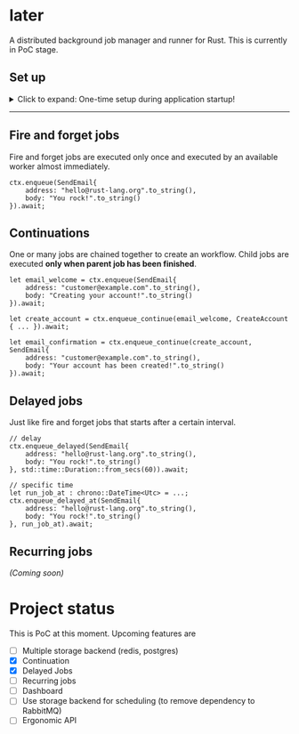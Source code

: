 # later

A distributed background job manager and runner for Rust. This is currently in PoC stage.

## Set up

<details>
  <summary>Click to expand: One-time setup during application startup!</summary>

### 1. Import `later` and required dependencies

```toml
later = "0.0.3"
serde = "1.0"

```

### 2. Define some types to use as a payload to the background jobs

```ignore
use serde::{Deserialize, Serialize};

#[derive(Serialize, Deserialize)] // <- Required derives
pub struct SendEmail {
    pub address: String,
    pub body: String,
}

// ... more as required

```

### 3. Generate the stub

```ignore
later::background_job! {
    struct Jobs {
        // Use the format
        // name: Payload type (defined above)

        send_email: SendEmail,
        // ..
    }
}
```

This generates two types
* `JobsBuilder` - used to bootstrap the background job server - which can be used to enqueue jobs,
* `JobContext<T>` - used to pass application context (`T`) in the handler as well as enqueue jobs,

### 4. Use the generated code to bootstrap the background job server

For `struct Jobs` a type `JobsBuilder` will be generated. Use this to bootstrap the server.

```ignore
// bootstrap the server
let job_ctx = JobContext {};
let ctx = MyContext{ /*..*/ };                  // Any context to pass onto the handlers
let storage = Redis::new("redis://127.0.0.1/")  // More storage option to be available later
    .await
    .expect("connect to redis");
let ctx = JobsBuilder::new(
        ctx,                                        // Pass the context here
        "later-example".into(),                     // Unique name for this app
                                                    // Ensure the this is same in multiple
                                                    // instances of this app.
        "amqp://guest:guest@localhost:5672".into(), // RabbitMq instance
    )
    // for each payload defined in the `struct Jobs` above
    // the generated fn name uses the pattern "with_[name]_handler"
    .with_send_email_handler(handle_send_email)     // Pass the handler function
    // ..
    .build()
    .expect("start BG Jobs server");

// use ctx.enqueue(SendEmail{ ... }) to enqueue jobs,
// or ctx.enqueue_continue(parent_job_id, SendEmail{ ... }) to chain jobs.
// this will only accept types defined inside the macro above

// define handler
async fn handle_send_email(
        ctx: JobContext<MyContext>, // JobContext is generated wrapper
        payload: SendEmail,
    ) -> anyhow::Result<()> {
        // handle `payload`

        // ctx.app -> Access the MyContext passed during bootstrapping
        // ctx.enqueue(_).await to enqueue more jobs
        // ctx.enqueue_continue(_).await to chain jobs

        Ok(()) // or Err(_) to retry this message
    }
```

</details>

---

## Fire and forget jobs

Fire and forget jobs are executed only once and executed by an available worker almost immediately.

```ignore
ctx.enqueue(SendEmail{
    address: "hello@rust-lang.org".to_string(),
    body: "You rock!".to_string() 
}).await;

```

## Continuations

One or many jobs are chained together to create an workflow. Child jobs are executed **only when parent job has been finished**.

```ignore
let email_welcome = ctx.enqueue(SendEmail{
    address: "customer@example.com".to_string(),
    body: "Creating your account!".to_string() 
}).await;

let create_account = ctx.enqueue_continue(email_welcome, CreateAccount { ... }).await;

let email_confirmation = ctx.enqueue_continue(create_account, SendEmail{
    address: "customer@example.com".to_string(),
    body: "Your account has been created!".to_string() 
}).await;

```

## Delayed jobs

Just like fire and forget jobs that starts after a certain interval.

```ignore
// delay
ctx.enqueue_delayed(SendEmail{
    address: "hello@rust-lang.org".to_string(),
    body: "You rock!".to_string() 
}, std::time::Duration::from_secs(60)).await;

// specific time
let run_job_at : chrono::DateTime<Utc> = ...;
ctx.enqueue_delayed_at(SendEmail{
    address: "hello@rust-lang.org".to_string(),
    body: "You rock!".to_string() 
}, run_job_at).await;

```

## Recurring jobs

_(Coming soon)_


# Project status

This is PoC at this moment. Upcoming features are

- [ ] Multiple storage backend (redis, postgres)
- [x] Continuation
- [x] Delayed Jobs
- [ ] Recurring jobs
- [ ] Dashboard
- [ ] Use storage backend for scheduling (to remove dependency to RabbitMQ)
- [ ] Ergonomic API